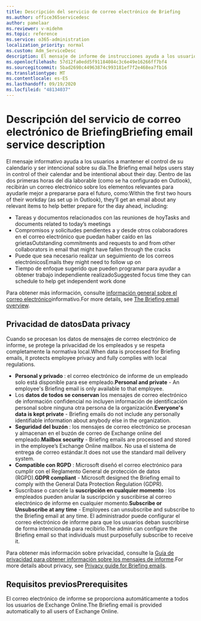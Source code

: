 ```yaml
---
title: Descripción del servicio de correo electrónico de Briefing
ms.author: office365servicedesc
author: pamelaar
ms.reviewer: v-midehm
ms.topic: reference
ms.service: o365-administration
localization_priority: normal
ms.custom: Adm_ServiceDesc
description: El mensaje de informe de instrucciones ayuda a los usuarios a aprovechar al máximo todos los días. Identifica las oportunidades en varios elementos y proporciona avisos puntuales.
ms.openlocfilehash: 57d12fa0edd5f91184084c3c6e49e16266ff7bf4
ms.sourcegitcommit: 5bad2698c44963874c993181ef7f2e468ea7fb16
ms.translationtype: MT
ms.contentlocale: es-ES
ms.lasthandoff: 09/19/2020
ms.locfileid: "48134037"
---
```

# <a name="briefing-email-service-description"></a><span data-ttu-id="36201-104">Descripción del servicio de correo electrónico de Briefing</span><span class="sxs-lookup"><span data-stu-id="36201-104">Briefing email service description</span></span>

<span data-ttu-id="36201-105">El mensaje informativo ayuda a los usuarios a mantener el control de su calendario y ser intencional sobre su día.</span><span class="sxs-lookup"><span data-stu-id="36201-105">The Briefing email helps users stay in control of their calendar and be intentional about their day.</span></span> <span data-ttu-id="36201-106">Dentro de las dos primeras horas del día laborable (como se ha configurado en Outlook), recibirán un correo electrónico sobre los elementos relevantes para ayudarle mejor a prepararse para el futuro, como:</span><span class="sxs-lookup"><span data-stu-id="36201-106">Within the first two hours of their workday (as set up in Outlook), they’ll get an email about any relevant items to help better prepare for the day ahead, including:</span></span>

* <span data-ttu-id="36201-107">Tareas y documentos relacionados con las reuniones de hoy</span><span class="sxs-lookup"><span data-stu-id="36201-107">Tasks and documents related to today’s meetings</span></span>
* <span data-ttu-id="36201-108">Compromisos y solicitudes pendientes a y desde otros colaboradores en el correo electrónico que puedan haber caído en las grietas</span><span class="sxs-lookup"><span data-stu-id="36201-108">Outstanding commitments and requests to and from other collaborators in email that might have fallen through the cracks</span></span>
* <span data-ttu-id="36201-109">Puede que sea necesario realizar un seguimiento de los correos electrónicos</span><span class="sxs-lookup"><span data-stu-id="36201-109">Emails they might need to follow up on</span></span>
* <span data-ttu-id="36201-110">Tiempo de enfoque sugerido que pueden programar para ayudar a obtener trabajo independiente realizado</span><span class="sxs-lookup"><span data-stu-id="36201-110">Suggested focus time they can schedule to help get independent work done</span></span>

<span data-ttu-id="36201-111">Para obtener más información, consulte [información general sobre el correo electrónico](https://docs.microsoft.com/Briefing/be-overview)informativo.</span><span class="sxs-lookup"><span data-stu-id="36201-111">For more details, see [The Briefing email overview](https://docs.microsoft.com/Briefing/be-overview).</span></span>

## <a name="data-privacy"></a><span data-ttu-id="36201-112">Privacidad de datos</span><span class="sxs-lookup"><span data-stu-id="36201-112">Data privacy</span></span>

<span data-ttu-id="36201-113">Cuando se procesan los datos de mensajes de correo electrónico de informe, se protege la privacidad de los empleados y se respeta completamente la normativa local.</span><span class="sxs-lookup"><span data-stu-id="36201-113">When data is processed for Briefing emails, it protects employee privacy and fully complies with local regulations.</span></span>

* <span data-ttu-id="36201-114">**Personal y privado** : el correo electrónico de informe de un empleado solo está disponible para ese empleado.</span><span class="sxs-lookup"><span data-stu-id="36201-114">**Personal and private** - An employee's Briefing email is only available to that employee.</span></span>
* <span data-ttu-id="36201-115">Los **datos de todos se conservan** los mensajes de correo electrónico de información confidencial no incluyen información de identificación personal sobre ninguna otra persona de la organización.</span><span class="sxs-lookup"><span data-stu-id="36201-115">**Everyone's data is kept private** - Briefing emails do not include any personally identifiable information about anybody else in the organization.</span></span>
* <span data-ttu-id="36201-116">**Seguridad del buzón** : los mensajes de correo electrónico se procesan y almacenan en el buzón de correo de Exchange online del empleado.</span><span class="sxs-lookup"><span data-stu-id="36201-116">**Mailbox security** - Briefing emails are processed and stored in the employee’s Exchange Online mailbox.</span></span> <span data-ttu-id="36201-117">No usa el sistema de entrega de correo estándar.</span><span class="sxs-lookup"><span data-stu-id="36201-117">It does not use the standard mail delivery system.</span></span>
* <span data-ttu-id="36201-118">**Compatible con RGPD** : Microsoft diseñó el correo electrónico para cumplir con el Reglamento General de protección de datos (RGPD).</span><span class="sxs-lookup"><span data-stu-id="36201-118">**GDPR compliant** - Microsoft designed the Briefing email to comply with the General Data Protection Regulation (GDPR).</span></span>
* <span data-ttu-id="36201-119">Suscríbase o cancele la **suscripción en cualquier momento** : los empleados pueden anular la suscripción y suscribirse al correo electrónico de informe en cualquier momento.</span><span class="sxs-lookup"><span data-stu-id="36201-119">**Subscribe or Unsubscribe at any time** - Employees can unsubscribe and subscribe to the Briefing email at any time.</span></span> <span data-ttu-id="36201-120">El administrador puede configurar el correo electrónico de informe para que los usuarios deban suscribirse de forma intencionada para recibirlo.</span><span class="sxs-lookup"><span data-stu-id="36201-120">The admin can configure the Briefing email so that individuals must purposefully subscribe to receive it.</span></span>

<span data-ttu-id="36201-121">Para obtener más información sobre privacidad, consulte la [Guía de privacidad para obtener información sobre los mensajes de informe](https://docs.microsoft.com/Briefing/be-privacy).</span><span class="sxs-lookup"><span data-stu-id="36201-121">For more details about privacy, see [Privacy guide for Briefing emails](https://docs.microsoft.com/Briefing/be-privacy).</span></span>

## <a name="prerequisites"></a><span data-ttu-id="36201-122">Requisitos previos</span><span class="sxs-lookup"><span data-stu-id="36201-122">Prerequisites</span></span>

<span data-ttu-id="36201-123">El correo electrónico de informe se proporciona automáticamente a todos los usuarios de Exchange Online.</span><span class="sxs-lookup"><span data-stu-id="36201-123">The Briefing email is provided automatically to all users of Exchange Online.</span></span>